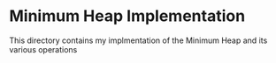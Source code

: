 # Minimum Heap Implementation

This directory contains my implmentation of the Minimum Heap and its various operations
